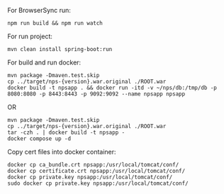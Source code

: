 For BrowserSync run:

```
npm run build && npm run watch
```
For run project:

```
mvn clean install spring-boot:run
```
For build and run docker:

```
mvn package -Dmaven.test.skip
cp ../target/nps-{version}.war.original ./ROOT.war
docker build -t npsapp . && docker run -itd -v ~/nps/db:/tmp/db -p 8080:8080 -p 8443:8443 -p 9092:9092 --name npsapp npsapp
```
OR 

```
mvn package -Dmaven.test.skip
cp ../target/nps-{version}.war.original ./ROOT.war
tar -czh . | docker build -t npsapp -
docker compose up -d
```
Copy cert files into docker container:

```
docker cp ca_bundle.crt npsapp:/usr/local/tomcat/conf/
docker cp certificate.crt npsapp:/usr/local/tomcat/conf/
docker cp private.key npsapp:/usr/local/tomcat/conf/
sudo docker cp private.key npsapp:/usr/local/tomcat/conf/
```

